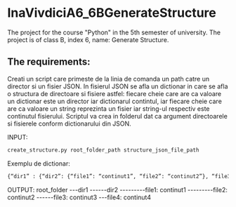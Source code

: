 # InaVivdiciA6_6BGenerateStructure
The project for the course "Python" in the 5th semester of university. The project is of class B, index 6, name: Generate Structure.

## The requirements:
  Creati un script care primeste de la linia de comanda un path catre un director si un fisier
  JSON. In fisierul JSON se afla un dictionar in care se afla o structura de directoare si fisiere
  astfel: fiecare cheie care are ca valoare un dictionar este un director iar dictionarul contintul,
  iar fiecare cheie care are ca valoare un string reprezinta un fisier iar string-ul respectiv este
  continutul fisierului. Scriptul va crea in folderul dat ca argument directoarele si fisierele
  conform dictionarului din JSON.
  
  INPUT: 
  ```python 
  create_structure.py root_folder_path structure_json_file_path
  ```
  Exemplu de dictionar:
  ```python 
  {“dir1” : {“dir2”: {“file1”: “continut1”, “file2”: “continut2”}, “file3”: “continut3”}, “file4”: “continut4”}
  ```
  
  OUTPUT:
  root_folder
  ---dir1
  ------dir2
  ---------file1: continut1
  ---------file2: continut2
  ------file3: continut3
  ---file4: continut4

